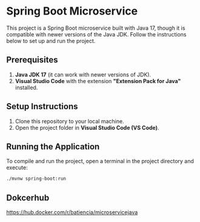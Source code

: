 # Spring Boot Microservice

This project is a Spring Boot microservice built with Java 17, though it is compatible with newer versions of the Java JDK. Follow the instructions below to set up and run the project.

## Prerequisites

1. **Java JDK 17** (it can work with newer versions of JDK).
2. **Visual Studio Code** with the extension **"Extension Pack for Java"** installed.

## Setup Instructions

1. Clone this repository to your local machine.
2. Open the project folder in **Visual Studio Code (VS Code)**.

## Running the Application

To compile and run the project, open a terminal in the project directory and execute:

```bash
./mvnw spring-boot:run
```

## Dokcerhub
https://hub.docker.com/r/batiencia/microservicejava
